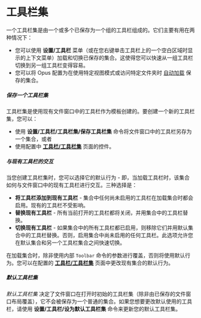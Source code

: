 # 工具栏集

一个工具栏集是由一个或多个已保存为一个组的工具栏组成的。它们主要有用在两种情况下：

- 您可以使用 **设置/工具栏** 菜单（或在您右键单击工具栏上的一个空白区域时显示的上下文菜单）加载和切换已保存的集合。这使得您可以快速从一组工具栏切换到另一组工具栏变得容易。
- 您可以将 Opus 配置为在使用特定视图模式或访问特定文件夹时 [自动加载](dynamic_toolbars.zh.md) 保存的集合。

##### 保存一个工具栏集

工具栏集是使用现有文件窗口中的工具栏作为模板创建的。要创建一个新的工具栏集，您可以：

- 使用 **设置/工具栏/工具栏集/保存工具栏集** 命令将文件窗口中的工具栏另存为一个集合，或者
- 使用配置中 **[工具栏/工具栏集](/Manual/preferences/preferences_categories/toolbars/toolbar_sets.zh.md)** 页面的控件。

##### 与现有工具栏的交互

当您创建工具栏集时，您可以选择它的默认行为 - 即，当加载工具栏时，该集合如何与文件窗口中的现有工具栏进行交互。三种选择是：

- **将工具栏添加到现有工具栏** - 集合中任何尚未启用的工具栏在加载集合时都会启用。现有的工具栏不受影响。
- **替换现有工具栏** - 所有当前打开的工具栏都将关闭，并用集合中的工具栏替换。
- **切换现有工具栏** - 如果集合中的所有工具栏都已启用，则移除它们并用默认集合中的工具栏替换。否则，启用集合中尚未启用的任何工具栏。此选项允许您在默认集合和另一个工具栏集合之间快速切换。

在加载集合时，除非使用内部 `Toolbar` 命令的参数进行覆盖，否则将使用默认行为。您可以在配置的 **[工具栏/工具栏集](/Manual/preferences/preferences_categories/toolbars/toolbar_sets.zh.md)** 页面中更改现有集合的默认行为。

##### 默认工具栏集

*默认工具栏集* 决定了文件窗口在打开时初始的工具栏集（除非由已保存的文件窗口布局覆盖），它不会被保存为一个普通的集合。如果您想要更改默认使用的工具栏，请使用 **设置/工具栏/设为默认工具栏集** 命令来更新您的默认工具栏集。